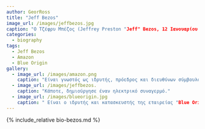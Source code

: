 ```yaml
---
author: GeorRoss
title: "Jeff Bezos"
image_url: /images/jeffbezos.jpg
caption: "Ο Τζέφρυ Μπέζος (Jeffrey Preston "Jeff" Bezos, 12 Ιανουαρίου 1964), γνωστός ως Τζεφ Μπέζος, είναι Αμερικανός επιχειρηματίας της τεχνολογίας και του λιανικού εμπορίου, επενδυτής, επιστήμονας της πληροφορικής και φιλάνθρωπος. "
categories:
  - biography
tags:
  - Jeff Bezos
  - Amazon
  - Blue Origin
gallery:
  - image_url: /images/amazon.png
    caption: "Είναι γνωστός ως ιδρυτής, πρόεδρος και διευθύνων σύμβουλος της Amazon.com, της μεγαλύτερης λιανεμπορικής εταιρείας στον κόσμο με πωλήσεις αγαθών και υπηρεσιών μέσω Διαδικτύου."
  - image_url: /images/jeffbezos.
    caption: "Κάποτε, δημιούργησε έναν ηλεκτρικό συναγερμό."
  - image_url: /images/blueorigin.jpg
    caption: " Είναι ο ιδρυτής και κατασκευστής της εταιρείας "Blue Origin", (ιδρύθηκε το 2000) η οποία πραγματοποίησε δοκιμαστικές πτήσεις στο διάστημα που ξεκίνησαν το 2015 και κάνοντας σχέδια για διαστημικές πτήσεις ανθρώπων, τα οποία ξεκίνησαν το 2015. ."
---
```


{% include_relative bio-bezos.md %}

